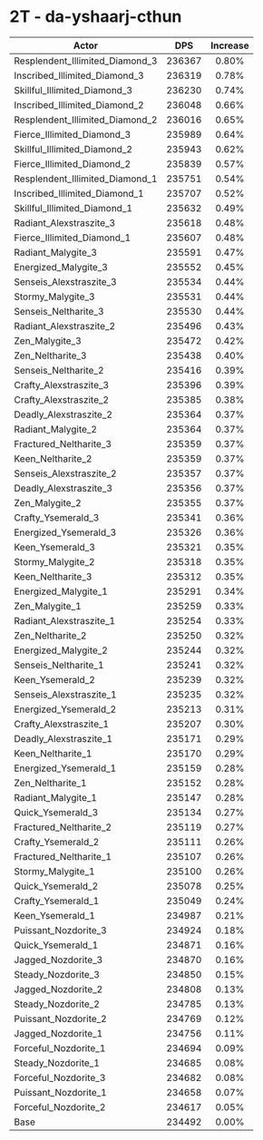 # 2T - da-yshaarj-cthun
| Actor | DPS | Increase |
|---|:---:|:---:|
|Resplendent_Illimited_Diamond_3|236367|0.80%|
|Inscribed_Illimited_Diamond_3|236319|0.78%|
|Skillful_Illimited_Diamond_3|236230|0.74%|
|Inscribed_Illimited_Diamond_2|236048|0.66%|
|Resplendent_Illimited_Diamond_2|236016|0.65%|
|Fierce_Illimited_Diamond_3|235989|0.64%|
|Skillful_Illimited_Diamond_2|235943|0.62%|
|Fierce_Illimited_Diamond_2|235839|0.57%|
|Resplendent_Illimited_Diamond_1|235751|0.54%|
|Inscribed_Illimited_Diamond_1|235707|0.52%|
|Skillful_Illimited_Diamond_1|235632|0.49%|
|Radiant_Alexstraszite_3|235618|0.48%|
|Fierce_Illimited_Diamond_1|235607|0.48%|
|Radiant_Malygite_3|235591|0.47%|
|Energized_Malygite_3|235552|0.45%|
|Senseis_Alexstraszite_3|235534|0.44%|
|Stormy_Malygite_3|235531|0.44%|
|Senseis_Neltharite_3|235530|0.44%|
|Radiant_Alexstraszite_2|235496|0.43%|
|Zen_Malygite_3|235472|0.42%|
|Zen_Neltharite_3|235438|0.40%|
|Senseis_Neltharite_2|235416|0.39%|
|Crafty_Alexstraszite_3|235396|0.39%|
|Crafty_Alexstraszite_2|235385|0.38%|
|Deadly_Alexstraszite_2|235364|0.37%|
|Radiant_Malygite_2|235364|0.37%|
|Fractured_Neltharite_3|235359|0.37%|
|Keen_Neltharite_2|235359|0.37%|
|Senseis_Alexstraszite_2|235357|0.37%|
|Deadly_Alexstraszite_3|235356|0.37%|
|Zen_Malygite_2|235355|0.37%|
|Crafty_Ysemerald_3|235341|0.36%|
|Energized_Ysemerald_3|235326|0.36%|
|Keen_Ysemerald_3|235321|0.35%|
|Stormy_Malygite_2|235318|0.35%|
|Keen_Neltharite_3|235312|0.35%|
|Energized_Malygite_1|235291|0.34%|
|Zen_Malygite_1|235259|0.33%|
|Radiant_Alexstraszite_1|235254|0.33%|
|Zen_Neltharite_2|235250|0.32%|
|Energized_Malygite_2|235244|0.32%|
|Senseis_Neltharite_1|235241|0.32%|
|Keen_Ysemerald_2|235239|0.32%|
|Senseis_Alexstraszite_1|235235|0.32%|
|Energized_Ysemerald_2|235213|0.31%|
|Crafty_Alexstraszite_1|235207|0.30%|
|Deadly_Alexstraszite_1|235171|0.29%|
|Keen_Neltharite_1|235170|0.29%|
|Energized_Ysemerald_1|235159|0.28%|
|Zen_Neltharite_1|235152|0.28%|
|Radiant_Malygite_1|235147|0.28%|
|Quick_Ysemerald_3|235134|0.27%|
|Fractured_Neltharite_2|235119|0.27%|
|Crafty_Ysemerald_2|235111|0.26%|
|Fractured_Neltharite_1|235107|0.26%|
|Stormy_Malygite_1|235100|0.26%|
|Quick_Ysemerald_2|235078|0.25%|
|Crafty_Ysemerald_1|235049|0.24%|
|Keen_Ysemerald_1|234987|0.21%|
|Puissant_Nozdorite_3|234924|0.18%|
|Quick_Ysemerald_1|234871|0.16%|
|Jagged_Nozdorite_3|234870|0.16%|
|Steady_Nozdorite_3|234850|0.15%|
|Jagged_Nozdorite_2|234808|0.13%|
|Steady_Nozdorite_2|234785|0.13%|
|Puissant_Nozdorite_2|234769|0.12%|
|Jagged_Nozdorite_1|234756|0.11%|
|Forceful_Nozdorite_1|234694|0.09%|
|Steady_Nozdorite_1|234685|0.08%|
|Forceful_Nozdorite_3|234682|0.08%|
|Puissant_Nozdorite_1|234658|0.07%|
|Forceful_Nozdorite_2|234617|0.05%|
|Base|234492|0.00%|
